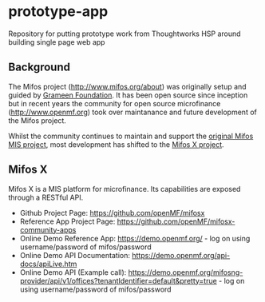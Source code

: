 # prototype-app

Repository for putting prototype work from Thoughtworks HSP around building single page web app

## Background

The Mifos project (<a target="_blank" href="http://www.mifos.org/about">http://www.mifos.org/about</a>) was originally setup and guided by <a target="_blank" href="http://www.grameenfoundation.org/">Grameen Foundation</a>. It has been open source since inception but in recent years the community for open source microfinance (http://www.openmf.org) took over maintanance and future development of the Mifos project.

Whilst the community continues to maintain and support the <a target="_blank" href="https://github.com/mifos/head">original Mifos MIS project</a>, most development has shifted to the <a target="_blank" href="https://github.com/openMF/mifosx">Mifos X project</a>.

## Mifos X

Mifos X is a MIS platform for microfinance. Its capabilities are exposed through a RESTful API.



 - Github Project Page: <a target="_blank" href="https://github.com/openMF/mifosx">https://github.com/openMF/mifosx</a>
 - Reference App Project Page: <a target="_blank" href="https://github.com/openMF/mifosx-community-apps">https://github.com/openMF/mifosx-community-apps</a>
 - Online Demo Reference App: <a target="_blank" href="https://demo.openmf.org/">https://demo.openmf.org/</a> - log on using username/password of mifos/password
 - Online Demo API Documentation: <a target="_blank" href="https://demo.openmf.org/api-docs/apiLive.htm">https://demo.openmf.org/api-docs/apiLive.htm</a>
 - Online Demo API (Example call): <a target="_blank" href="https://demo.openmf.org/mifosng-provider/api/v1/offices?tenantIdentifier=default&pretty=true">https://demo.openmf.org/mifosng-provider/api/v1/offices?tenantIdentifier=default&pretty=true</a> - log on using username/password of mifos/password

